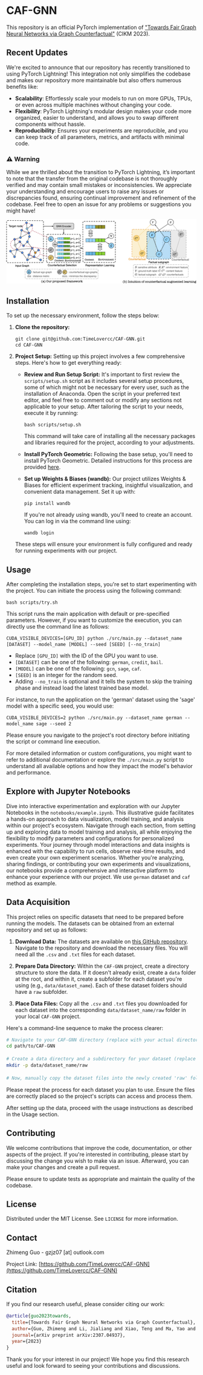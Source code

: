 # CAF-GNN 
This repository is an official PyTorch implementation of ["Towards Fair Graph Neural Networks via Graph Counterfactual"](https://arxiv.org/abs/2307.04937) (CIKM 2023). 

## Recent Updates
We're excited to announce that our repository has recently transitioned to using PyTorch Lightning! This integration not only simplifies the codebase and makes our repository more maintainable but also offers numerous benefits like:
- **Scalability**: Effortlessly scale your models to run on more GPUs, TPUs, or even across multiple machines without changing your code.
- **Flexibility**: PyTorch Lightning's modular design makes your code more organized, easier to understand, and allows you to swap different components without hassle.
- **Reproducibility**: Ensures your experiments are reproducible, and you can keep track of all parameters, metrics, and artifacts with minimal code.
### ⚠️ Warning
While we are thrilled about the transition to PyTorch Lightning, it’s important to note that the transfer from the original codebase is not thoroughly verified and may contain small mistakes or inconsistencies. We appreciate your understanding and encourage users to raise any issues or discrepancies found, ensuring continual improvement and refinement of the codebase. Feel free to open an issue for any problems or suggestions you might have!

![Figure](https://github.com/TimeLovercc/CAF-GNN/blob/main/visual.png)

## Installation
To set up the necessary environment, follow the steps below:

1. **Clone the repository:**
   ```
   git clone git@github.com:TimeLovercc/CAF-GNN.git
   cd CAF-GNN
   ```

2. **Project Setup:**
   Setting up this project involves a few comprehensive steps. Here's how to get everything ready:

   - **Review and Run Setup Script:**
     It's important to first review the `scripts/setup.sh` script as it includes several setup procedures, some of which might not be necessary for every user, such as the installation of Anaconda. Open the script in your preferred text editor, and feel free to comment out or modify any sections not applicable to your setup. After tailoring the script to your needs, execute it by running:
     ```
     bash scripts/setup.sh
     ```
     This command will take care of installing all the necessary packages and libraries required for the project, according to your adjustments.

   - **Install PyTorch Geometric:**
     Following the base setup, you'll need to install PyTorch Geometric. Detailed instructions for this process are provided [here](https://pytorch-geometric.readthedocs.io/en/latest/notes/installation.html).

   - **Set up Weights & Biases (wandb):**
     Our project utilizes Weights & Biases for efficient experiment tracking, insightful visualization, and convenient data management. Set it up with:
     ```
     pip install wandb
     ```
     If you're not already using wandb, you'll need to create an account. You can log in via the command line using:
     ```
     wandb login
     ```

   These steps will ensure your environment is fully configured and ready for running experiments with our project.


## Usage
After completing the installation steps, you're set to start experimenting with the project. You can initiate the process using the following command:
```
bash scripts/try.sh
```

This script runs the main application with default or pre-specified parameters. However, if you want to customize the execution, you can directly use the command line as follows:
```
CUDA_VISIBLE_DEVICES=[GPU_ID] python ./src/main.py --dataset_name [DATASET] --model_name [MODEL] --seed [SEED] [--no_train]
```
- Replace `[GPU_ID]` with the ID of the GPU you want to use.
- `[DATASET]` can be one of the following: `german`, `credit`, `bail`.
- `[MODEL]` can be one of the following: `gcn`, `sage`, `caf`.
- `[SEED]` is an integer for the random seed.
- Adding `--no_train` is optional and it tells the system to skip the training phase and instead load the latest trained base model.

For instance, to run the application on the 'german' dataset using the 'sage' model with a specific seed, you would use:
```
CUDA_VISIBLE_DEVICES=2 python ./src/main.py --dataset_name german --model_name sage --seed 2
```

Please ensure you navigate to the project's root directory before initiating the script or command line execution.

For more detailed information or custom configurations, you might want to refer to additional documentation or explore the `./src/main.py` script to understand all available options and how they impact the model's behavior and performance.

## Explore with Jupyter Notebooks

Dive into interactive experimentation and exploration with our Jupyter Notebooks in the `notebooks/example.ipynb`. This illustrative guide facilitates a hands-on approach to data visualization, model training, and analysis within our project's ecosystem. Navigate through each section, from setting up and exploring data to model training and analysis, all while enjoying the flexibility to modify parameters and configurations for personalized experiments. Your journey through model interactions and data insights is enhanced with the capability to run cells, observe real-time results, and even create your own experiment scenarios. Whether you're analyzing, sharing findings, or contributing your own experiments and visualizations, our notebooks provide a comprehensive and interactive platform to enhance your experience with our project. We use `german` dataset and `caf` method as example.

## Data Acquisition
This project relies on specific datasets that need to be prepared before running the models. The datasets can be obtained from an external repository and set up as follows:

1. **Download Data:**
   The datasets are available on [this GitHub repository](https://github.com/chirag126/nifty). Navigate to the repository and download the necessary files. You will need all the `.csv` and `.txt` files for each dataset.

2. **Prepare Data Directory:**
   Within the `CAF-GNN` project, create a directory structure to store the data. If it doesn't already exist, create a `data` folder at the root, and within it, create a subfolder for each dataset you're using (e.g., `data/dataset_name`). Each of these dataset folders should have a `raw` subfolder.

3. **Place Data Files:**
   Copy all the `.csv` and `.txt` files you downloaded for each dataset into the corresponding `data/dataset_name/raw` folder in your local `CAF-GNN` project.

Here's a command-line sequence to make the process clearer:

```sh
# Navigate to your CAF-GNN directory (replace with your actual directory path)
cd path/to/CAF-GNN

# Create a data directory and a subdirectory for your dataset (replace 'dataset_name' with your actual dataset's name)
mkdir -p data/dataset_name/raw

# Now, manually copy the dataset files into the newly created 'raw' folder
```

Please repeat the process for each dataset you plan to use. Ensure the files are correctly placed so the project's scripts can access and process them.

After setting up the data, proceed with the usage instructions as described in the Usage section.


## Contributing
We welcome contributions that improve the code, documentation, or other aspects of the project. If you're interested in contributing, please start by discussing the change you wish to make via an issue. Afterward, you can make your changes and create a pull request.

Please ensure to update tests as appropriate and maintain the quality of the codebase.

## License
Distributed under the MIT License. See `LICENSE` for more information.

## Contact
Zhimeng Guo - gzjz07 [at] outlook.com

Project Link: [https://github.com/TimeLovercc/CAF-GNN](https://github.com/TimeLovercc/CAF-GNN)

## Citation
If you find our research useful, please consider citing our work:

```bibtex
@article{guo2023towards,
  title={Towards Fair Graph Neural Networks via Graph Counterfactual},
  author={Guo, Zhimeng and Li, Jialiang and Xiao, Teng and Ma, Yao and Wang, Suhang},
  journal={arXiv preprint arXiv:2307.04937},
  year={2023}
}
```

Thank you for your interest in our project! We hope you find this research useful and look forward to seeing your contributions and discussions.
